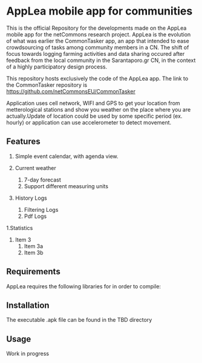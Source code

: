 # AppLea mobile app for communities

This is the official Repository for the developments made on the AppLea mobile app for the netCommons research project. 
AppLea is the evolution of what was earlier the CommonTasker app, an app that intended to ease crowdsourcing of tasks among community members in a CN. The shift of focus towards logging farming activities and data sharing occured after feedback from the local community in the Sarantaporo.gr CN, in the context of a highly participatory design process.

This repository hosts exclusively the code of the AppLea app. The link to the CommonTasker repository is https://github.com/netCommonsEU/CommonTasker

Application uses cell network, WIFI and GPS to get your location from metterological stations and show you weather on the place where you are actually.Update of location could be used by some specific period (ex. hourly) or application can use accelerometer to detect movement.

## Features

1. Simple event calendar, with agenda view.

1. Current weather
   1. 7-day forecast
   1. Support different measuring units 
   
   
1. History Logs
   1. Filtering Logs
   1. Pdf Logs
   
1.Statistics
1. Item 3
   1. Item 3a
   1. Item 3b

## Requirements

AppLea requires the following libraries for in order to compile:

## Installation

The executable .apk file can be found in the TBD directory 

## Usage

Work in progress

